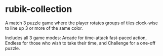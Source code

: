 # rubik-collection

A match 3 puzzle game where the player rotates groups of tiles clock-wise to line up 3 or more of the same color. 

Includes all 3 game modes: Arcade for time-attack fast-paced action, Endless for those who wish to take their time, and Challenge for a one-off puzzle.
